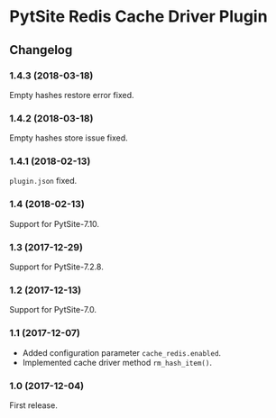 # PytSite Redis Cache Driver Plugin


## Changelog


### 1.4.3 (2018-03-18)

Empty hashes restore error fixed.


### 1.4.2 (2018-03-18)

Empty hashes store issue fixed.


### 1.4.1 (2018-02-13)

`plugin.json` fixed.


### 1.4 (2018-02-13)

Support for PytSite-7.10.


### 1.3 (2017-12-29)

Support for PytSite-7.2.8.


### 1.2 (2017-12-13)

Support for PytSite-7.0.


### 1.1 (2017-12-07)

- Added configuration parameter `cache_redis.enabled`.
- Implemented cache driver method `rm_hash_item()`.


### 1.0 (2017-12-04)

First release.
